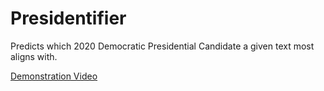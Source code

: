 # Presidentifier

Predicts which 2020 Democratic Presidential Candidate a given text most aligns with.

[Demonstration Video](https://youtu.be/pPg9vnqE_wk)
